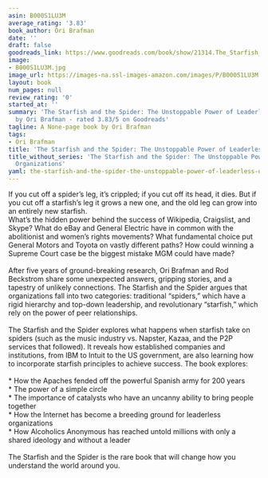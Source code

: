 ```yaml
---
asin: B000S1LU3M
average_rating: '3.83'
book_author: Ori Brafman
date: ''
draft: false
goodreads_link: https://www.goodreads.com/book/show/21314.The_Starfish_and_the_Spider
image:
- B000S1LU3M.jpg
image_url: https://images-na.ssl-images-amazon.com/images/P/B000S1LU3M.01._SCLZZZZZZZ.jpg
layout: book
num_pages: null
review_rating: '0'
started_at: ''
summary: 'The Starfish and the Spider: The Unstoppable Power of Leaderless Organizations
  by Ori Brafman - rated 3.83/5 on Goodreads'
tagline: A None-page book by Ori Brafman
tags:
- Ori Brafman
title: 'The Starfish and the Spider: The Unstoppable Power of Leaderless Organizations'
title_without_series: 'The Starfish and the Spider: The Unstoppable Power of Leaderless
  Organizations'
yaml: the-starfish-and-the-spider-the-unstoppable-power-of-leaderless-organizations
---
```


If you cut off a spider’s leg, it’s crippled; if you cut off its head, it dies. But if you cut off a starfish’s leg it grows a new one, and the old leg can grow into an entirely new starfish.<br />What’s the hidden power behind the success of Wikipedia, Craigslist, and Skype? What do eBay and General Electric have in common with the abolitionist and women’s rights movements? What fundamental choice put General Motors and Toyota on vastly different paths? How could winning a Supreme Court case be the biggest mistake MGM could have made?<br /><br />After five years of ground-breaking research, Ori Brafman and Rod Beckstrom share some unexpected answers, gripping stories, and a tapestry of unlikely connections. The Starfish and the Spider argues that organizations fall into two categories: traditional “spiders,” which have a rigid hierarchy and top-down leadership, and revolutionary “starfish,” which rely on the power of peer relationships.<br /><br />The Starfish and the Spider explores what happens when starfish take on spiders (such as the music industry vs. Napster, Kazaa, and the P2P services that followed). It reveals how established companies and institutions, from IBM to Intuit to the US government, are also learning how to incorporate starfish principles to achieve success. The book explores:<br /><br />* How the Apaches fended off the powerful Spanish army for 200 years<br />* The power of a simple circle<br />* The importance of catalysts who have an uncanny ability to bring people together <br />* How the Internet has become a breeding ground for leaderless organizations<br />* How Alcoholics Anonymous has reached untold millions with only a shared ideology and without a leader<br /><br />The Starfish and the Spider is the rare book that will change how you understand the world around you.